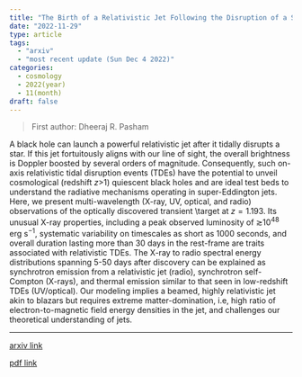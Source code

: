 ```yaml
---
title: "The Birth of a Relativistic Jet Following the Disruption of a Star by a Cosmological Black Hole"
date: "2022-11-29"
type: article
tags:
  - "arxiv"
  - "most recent update (Sun Dec 4 2022)"
categories:
  - cosmology
  - 2022(year)
  - 11(month)
draft: false
---
```


> First author: Dheeraj R. Pasham

 A black hole can launch a powerful relativistic jet after it tidally disrupts
a star. If this jet fortuitously aligns with our line of sight, the overall
brightness is Doppler boosted by several orders of magnitude. Consequently,
such on-axis relativistic tidal disruption events (TDEs) have the potential to
unveil cosmological (redshift $z>$1) quiescent black holes and are ideal test
beds to understand the radiative mechanisms operating in super-Eddington jets.
Here, we present multi-wavelength (X-ray, UV, optical, and radio) observations
of the optically discovered transient \target at $z=1.193$. Its unusual X-ray
properties, including a peak observed luminosity of $\gtrsim$10$^{48}$ erg
s$^{-1}$, systematic variability on timescales as short as 1000 seconds, and
overall duration lasting more than 30 days in the rest-frame are traits
associated with relativistic TDEs. The X-ray to radio spectral energy
distributions spanning 5-50 days after discovery can be explained as
synchrotron emission from a relativistic jet (radio), synchrotron self-Compton
(X-rays), and thermal emission similar to that seen in low-redshift TDEs
(UV/optical). Our modeling implies a beamed, highly relativistic jet akin to
blazars but requires extreme matter-domination, i.e, high ratio of
electron-to-magnetic field energy densities in the jet, and challenges our
theoretical understanding of jets.

---
[arxiv link](http://arxiv.org/abs/2211.16537v1)

[pdf link](http://arxiv.org/pdf/2211.16537v1)